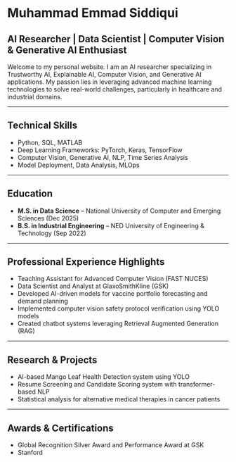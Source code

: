 # Muhammad Emmad Siddiqui

## AI Researcher | Data Scientist | Computer Vision & Generative AI Enthusiast

Welcome to my personal website. I am an AI researcher specializing in Trustworthy AI, Explainable AI, Computer Vision, and Generative AI applications. My passion lies in leveraging advanced machine learning technologies to solve real-world challenges, particularly in healthcare and industrial domains.

---

## Technical Skills  
- Python, SQL, MATLAB  
- Deep Learning Frameworks: PyTorch, Keras, TensorFlow  
- Computer Vision, Generative AI, NLP, Time Series Analysis  
- Model Deployment, Data Analysis, MLOps

---

## Education  
- **M.S. in Data Science** – National University of Computer and Emerging Sciences (Dec 2025)  
- **B.S. in Industrial Engineering** – NED University of Engineering & Technology (Sep 2022)  

---

## Professional Experience Highlights  
- Teaching Assistant for Advanced Computer Vision (FAST NUCES)  
- Data Scientist and Analyst at GlaxoSmithKline (GSK)  
- Developed AI-driven models for vaccine portfolio forecasting and demand planning  
- Implemented computer vision safety protocol verification using YOLO models  
- Created chatbot systems leveraging Retrieval Augmented Generation (RAG)  

---

## Research & Projects  
- AI-based Mango Leaf Health Detection system using YOLO  
- Resume Screening and Candidate Scoring system with transformer-based NLP  
- Statistical analysis for alternative medical therapies in cancer patients  

---

## Awards & Certifications  
- Global Recognition Silver Award and Performance Award at GSK  
- Stanford
